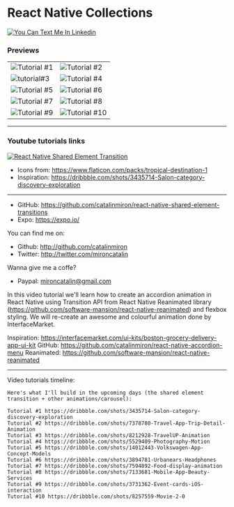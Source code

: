 # React Native Collections

<a href="https://www.linkedin.com/in/samanabbasi71/" target="_blank"><img src="https://www.seekpng.com/png/full/8-84419_linkedin-logo-png-icon-linkedin-logo-png.png" alt="You Can Text Me In Linkedin" style="height: auto !important;width: auto !important;" ></a>


### Previews

|||
|--|--|
|![Tutorial #1](https://user-images.githubusercontent.com/2805320/93872634-ba775000-fcd0-11ea-9228-87b30cb98c40.gif)|![Tutorial #2](https://user-images.githubusercontent.com/2805320/93872653-c06d3100-fcd0-11ea-95fa-18ca73ae866b.gif)
|![tutorial#3](https://user-images.githubusercontent.com/2805320/93872658-c4994e80-fcd0-11ea-95b4-f5487037c38f.gif)|![Tutorial #4](https://user-images.githubusercontent.com/2805320/93872662-c7943f00-fcd0-11ea-8196-eb1f56d6aa9c.gif)
![Tutorial #5](https://user-images.githubusercontent.com/2805320/93872674-cb27c600-fcd0-11ea-9a1e-ad36b9bca804.gif)|![Tutorial #6](https://user-images.githubusercontent.com/2805320/93872679-ccf18980-fcd0-11ea-973a-59fcdead95d2.gif)
|![Tutorial #7](https://user-images.githubusercontent.com/2805320/93872683-ce22b680-fcd0-11ea-93c4-add05eda6d82.gif)|![Tutorial #8](https://user-images.githubusercontent.com/2805320/93872685-cf53e380-fcd0-11ea-9187-a246e23c3a3e.gif)
|![Tutorial #9](https://user-images.githubusercontent.com/2805320/93872690-d1b63d80-fcd0-11ea-8f63-748378363f5a.gif)|![Tutorial #10](https://user-images.githubusercontent.com/2805320/93872706-d4b12e00-fcd0-11ea-949c-28e54d32f990.gif)


----

### Youtube tutorials links

[![React Native Shared Element Transition](react-native-shared-element-transition_dribbble_.png)](https://youtu.be/C2Q_MPxqLMI)

- Icons from: https://www.flaticon.com/packs/tropical-destination-1
- Inspiration: https://dribbble.com/shots/3435714-Salon-category-discovery-exploration

---

- GitHub: https://github.com/catalinmiron/react-native-shared-element-transitions
- Expo: https://expo.io/

You can find me on:

- Github: http://github.com/catalinmiron
- Twitter: http://twitter.com/mironcatalin

Wanna give me a coffe?

- Paypal: mironcatalin@gmail.com

In this video tutorial we'll learn how to create an accordion animation in React Native using Transition API from React Native Reanimated library (https://github.com/software-mansion/react-native-reanimated) and flexbox styling.
We will re-create an awesome and colourful animation done by InterfaceMarket.

Inspiration: https://interfacemarket.com/ui-kits/boston-grocery-delivery-app-ui-kit
GitHub: https://github.com/catalinmiron/react-native-accordion-menu
Reanimated: https://github.com/software-mansion/react-native-reanimated

---

Video tutorials timeline:

```
Here's what I'll build in the upcoming days (the shared element transition + other animations/carousel):

Tutorial #1 https://dribbble.com/shots/3435714-Salon-category-discovery-exploration
Tutorial #2 https://dribbble.com/shots/7378780-Travel-App-Trip-Detail-Animation
Tutorial #3 https://dribbble.com/shots/8212928-TravelUP-Animation
Tutorial #4 https://dribbble.com/shots/5529409-Photography-Motion
Tutorial #5 https://dribbble.com/shots/14012443-Volkswagen-App-Concept-Models
Tutorial #6 https://dribbble.com/shots/3894781-Urbanears-Headphones
Tutorial #7 https://dribbble.com/shots/7594892-Food-display-animation
Tutorial #8 https://dribbble.com/shots/7133681-Mobile-App-Beauty-Services
Tutorial #9 https://dribbble.com/shots/3731362-Event-cards-iOS-interaction
Tutorial #10 https://dribbble.com/shots/8257559-Movie-2-0
```
